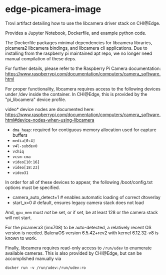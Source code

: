 # edge-picamera-image
Trovi artifact detailing how to use the libcamera driver stack
on CHI@Edge.

Provides a Jupyter Notebook, Dockerfile, and example python code.

The Dockerfile packages minimal dependencies for libcamera libraries, picamera2
libcamera bindings, and libcamera cli applications. Due to installing from the 
raspberry pi maintained apt repo, we no longer need manual compilation of these deps.

For further details, please refer to the Raspberry Pi Camera documentation:
https://www.raspberrypi.com/documentation/computers/camera_software.html

For proper functionality, libcamera requires access to the following devices
under /dev inside the container. In CHI@Edge, this is provided by the 
"pi_libcamera" device profile.

video* device nodes are  documented here: https://www.raspberrypi.com/documentation/computers/camera_software.html#device-nodes-when-using-libcamera

- `dma_heap`: required for contiguous memory allocation used for capture buffers
- `media[0:4]`
- `v4l-subdev0`
- `vchiq`
- `vcsm-cma`
- `video[10:16]`
- `video[18:23]`
- `video31`

In order for all of these devices to appear, the following /boot/config.txt
options must be specified.

- camera_auto_detect=1  # enables automatic loading of correct dtoverlay
- start_x=0             # default, ensures legacy camera stack does not load

And, `gpu_mem` must *not* be set, or if set, be at least 128 or the camera
stack will not start.

For the picamera3 (imx708) to be auto-detected, a relatively recent OS version
is needed. BalenaOS version 6.5.42+rev2 with kernel 6.12.32-v8 is known to work.

Finally, libcamera requires read-only access to `/run/udev` to enumerate 
available cameras. This is also provided by CHI@Edge, but can be accomplished 
manually via 

`docker run -v /run/udev:/run/udev:ro`
